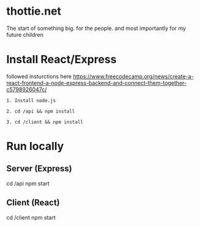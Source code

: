 # thottie.net
The start of something big. for the people. and most importantly for my future children


# Install React/Express
followed insturctions here https://www.freecodecamp.org/news/create-a-react-frontend-a-node-express-backend-and-connect-them-together-c5798926047c/

	1. Install node.js

	2. cd /api && npm install

	3. cd /client && npm install


# Run locally
## Server (Express)
cd /api
npm start

## Client (React)
cd /client
npm start